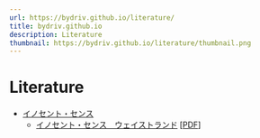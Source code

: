 ```yaml
---
url: https://bydriv.github.io/literature/
title: bydriv.github.io
description: Literature
thumbnail: https://bydriv.github.io/literature/thumbnail.png
---
```


# Literature

- [イノセント・センス](innocent-sense)
    - [イノセント・センス　ウェイストランド](innocent-sense/wasteland) [[PDF](innocent-sense/wasteland.pdf)]
